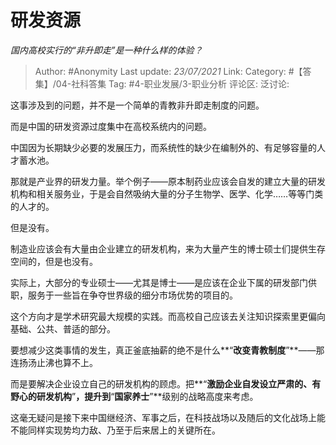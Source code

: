 # 研发资源
*国内高校实行的“非升即走”是一种什么样的体验？*

> Author: #Anonymity
> Last update: *23/07/2021*
> Link:
> Category: #【答集】/04-社科答集
> Tag: #4-职业发展/3-职业分析
> 评论区:
> 泛讨论:

这事涉及到的问题，并不是一个简单的青教非升即走制度的问题。

而是中国的研发资源过度集中在高校系统内的问题。

中国因为长期缺少必要的发展压力，而系统性的缺少在编制外的、有足够容量的人才蓄水池。

那就是产业界的研发力量。举个例子——原本制药业应该会自发的建立大量的研发机构和相关服务业，于是会自然吸纳大量的分子生物学、医学、化学……等等门类的人才的。

但是没有。

制造业应该会有大量由企业建立的研发机构，来为大量产生的博士硕士们提供生存空间的，但是也没有。

实际上，大部分的专业硕士——尤其是博士——是应该在企业下属的研发部门供职，服务于一些旨在争夺世界级的细分市场优势的项目的。

这个方向才是学术研究最大规模的实践。而高校自己应该去关注知识探索里更偏向基础、公共、普适的部分。

要想减少这类事情的发生，真正釜底抽薪的绝不是什么**“**改变青教制度**”**——那连扬汤止沸也算不上。

而是要解决企业设立自己的研发机构的顾虑。把**“**激励企业自发设立严肃的、有野心的研发机构**”**，提升到**“**国家养士**”**级别的战略高度来考虑。

这毫无疑问是接下来中国继经济、军事之后，在科技战场以及随后的文化战场上能不能同样实现势均力敌、乃至于后来居上的关键所在。
